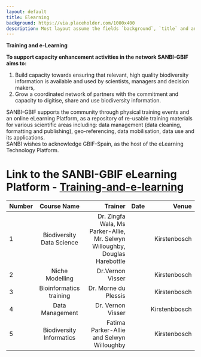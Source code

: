 ```yaml
---
layout: default
title: Elearning
background: https://via.placeholder.com/1000x400
description: Most layout assume the fields `background`, `title` and an optional `description`
---
```


**Training and e-Learning**

**To support capacity enhancement activities in the network SANBI-GBIF aims to:** 

1. Build capacity towards ensuring that relevant, high quality biodiversity information is
available and used by scientists, managers and decision makers,
2. Grow a coordinated network of partners with the commitment and capacity to
digitise, share and use biodiversity information.

SANBI-GBIF supports the community through physical training events and an online eLearning Platform, as a repository of re-usable training materials for various
scientific areas including: data management (data cleaning, formatting and publishing), geo-referencing, data mobilisation, data use and its applications.  
SANBI wishes to acknowledge GBIF-Spain, as the host of the eLearning Technology Platform. 

# Link to the SANBI-GBIF eLearning Platform -  [Training-and-e-learning](https://elearning.gbif.es) 
              
| Number|Course Name|Trainer|Date| Venue|
| :------- | :-----: | ----: | :------: | --: |
|1|Biodiversity Data Science|Dr. Zingfa Wala, Ms Parker-Allie, Mr. Selwyn Willoughby, Douglas Harebottle| |Kirstenbosch|
|2|Niche Modelling|Dr.Vernon Visser| |Kirstenbosch|
|3|Bioinformatics training|Dr. Morne du Plessis| |Kirstenbosch|
|4|Data Management|Dr. Vernon Visser|| Kirstenbbosch| 
|5|Biodiversity Informatics|Fatima Parker-Allie and Selwyn Willoughby| |Kirstenbosch|

